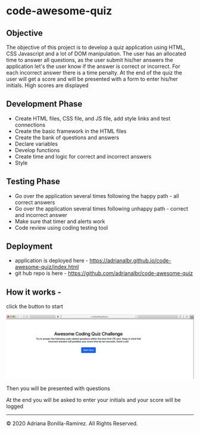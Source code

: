 # code-awesome-quiz

## Objective

The objective of this project is to develop a quiz application using HTML, CSS Javascript and a lot of DOM manipulation.
The user has an allocated time to answer all questions, as the user submit his/her answers the application let's the user know if the answer is correct or incorrect. For each incorrect answer there is a time penalty. At the end of the quiz the user will get a score and will be presented with a form to enter his/her initials. High scores are displayed

## Development Phase
- Create HTML files, CSS file, and JS file, add style links and test connections
- Create the basic framework in the HTML files
- Create the bank of questions and answers
- Declare variables
- Develop functions
- Create time and logic for correct and incorrect answers
- Style

## Testing Phase
- Go over the application several times following the happy path - all correct answers
- Go over the application several times following unhappy path - correct and incorrect answer
- Make sure that timer and alerts work
- Code review using coding testing tool

## Deployment
- application is deployed here - https://adrianalbr.github.io/code-awesome-quiz/index.html
- git hub repo is here - https://github.com/adrianalbr/code-awesome-quiz

## How it works - 

click the button to start

![code-awesome-quiz](images/start.jpeg)

Then you will be presented with questions

At the end you will be asked to enter your initials and your score will be logged

- - -
© 2020 Adriana Bonilla-Ramirez. All Rights Reserved.
